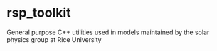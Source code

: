 # rsp_toolkit
General purpose C++ utilities used in models maintained by the solar physics group at Rice University
